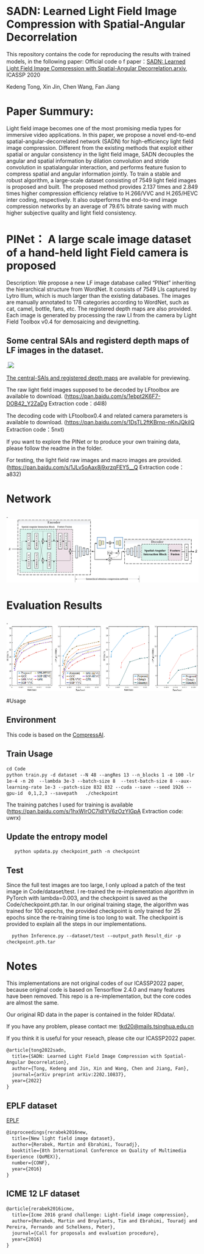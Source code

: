 # SADN: Learned Light Field Image Compression with Spatial-Angular Decorrelation 
  This repository contains the code for reproducing the results with trained models, in the following paper:
  Official code o f paper：[SADN: Learned Light Field Image Compression with Spatial-Angular Decorrelation.arxiv](https://arxiv.org/abs/2202.10837), ICASSP 2020
  
Kedeng Tong, Xin Jin, Chen Wang, Fan Jiang 

# Paper Summury:
Light field image becomes one of the most promising media types for immersive video applications. In this paper, we propose a novel end-to-end spatial-angular-decorrelated network (SADN) for high-efficiency light field image compression. Different from the existing methods that exploit either spatial or angular consistency in the light field image, SADN decouples the angular and spatial information by dilation convolution and stride convolution in spatialangular interaction, and performs feature fusion to compress spatial and angular information jointly. To train a stable and robust algorithm, a large-scale dataset consisting of 7549 light field images is proposed and built. The proposed method provides 2.137 times and 2.849 times higher compression efficiency relative to H.266/VVC and H.265/HEVC inter coding, respectively. It also outperforms the end-to-end image compression networks by an average of 79.6% bitrate saving with much higher subjective quality and light field consistency. 

# PINet： A large scale image dataset of a hand-held light Field camera is proposed
Description: We propose a new LF image database called “PINet” inheriting the hierarchical structure from WordNet. It 
consists of 7549 LIs captured by Lytro Illum, which is much larger than the existing databases. The images are manually annotated to 178 categories according to WordNet, such as cat, camel, bottle, fans, etc. The registered depth maps are also provided. Each image is generated by processing the raw LI from the camera by Light Field Toolbox v0.4 for demosaicing and devignetting. 

## Some central SAIs and registerd depth maps of LF images in the dataset. 

.![](https://github.com/VincentChandelier/SADN/blob/main/PINet/PINet.png)

[The central-SAIs and registered depth maps](https://cloud.tsinghua.edu.cn/d/d47ad68552ec408eac94/  ) are available for previewing.

The raw light field images supposed to be decoded by LFtoolbox are available to download. (https://pan.baidu.com/s/1ebpt2K6F7-DOB42_Y2ZaDg Extraction code：d4l8)

The decoding code with LFtoolbox0.4 and related camera parameters is available to download. (https://pan.baidu.com/s/1DsTL2ftKBrnp-nKnJQkilQ  Extraction code：5nxt)

If you want to explore the PINet or to produce your own training data, please follow the readme in the folder. 

For testing, the light field raw images and macro images are provided. (https://pan.baidu.com/s/1JLv5oAax8j9xrzqFEY5__Q 
Extraction code：a832)


# Network
.![](https://github.com/VincentChandelier/SADN/blob/main/RDdata/Network.png)

# Evaluation Results
.![](https://github.com/VincentChandelier/SADN/blob/main/RDdata/RD.png)

#Usage

## Environment
   This code is based on the [CompressAI](https://github.com/InterDigitalInc/CompressAI).
## Train Usage
   ```
   cd Code
   python train.py -d dataset --N 48 --angRes 13 --n_blocks 1 -e 100 -lr 1e-4 -n 20  --lambda 3e-3 --batch-size 8  --test-batch-size 8 --aux-learning-rate 1e-3 --patch-size 832 832 --cuda --save --seed 1926 --gpu-id  0,1,2,3 --savepath   ./checkpoint
   ```
   The training patches I used for training is available (https://pan.baidu.com/s/1hxWIrOC7ldIYV6zOzYIGpA 
Extraction code: uwrx)

## Update the entropy model
```
   python updata.py checkpoint_path -n checkpoint
```
## Test 
Since the full test images are too large, I only upload a patch of the test image in Code/dataset/test. I re-trained the re-implementation algorithm in PyTorch with lambda=0.003, and the checkpoint is saved as the Code/checkpoint.pth.tar. In our original training stage, the algorithm was trained for 100 epochs, the provided checkpoint is only trained for 25 epochs since the re-training time is too long to wait. The checkpoint is provided to explain all the steps in our implementations.
```
  python Inference.py --dataset/test --output_path Result_dir -p checkpoint.pth.tar
```

# Notes
This implementations are not original codes of our ICASSP2022 paper, because original code is based on Tensorflow 2.4.0 and many features have been removed. This repo is a re-implementation, but the core codes are almost the same. 

Our original RD data in the paper is contained in the folder RDdata/.

If you have any problem, please contact me: tkd20@mails.tsinghua.edu.cn

If you think it is useful for your reseach, please cite our ICASSP2022 paper. 
```
@article{tong2022sadn,
  title={SADN: Learned Light Field Image Compression with Spatial-Angular Decorrelation},
  author={Tong, Kedeng and Jin, Xin and Wang, Chen and Jiang, Fan},
  journal={arXiv preprint arXiv:2202.10837},
  year={2022}
}
```

## EPLF dataset
[EPLF](https://www.epfl.ch/labs/mmspg/downloads/epfl-light-field-image-dataset/)
```
@inproceedings{rerabek2016new,
  title={New light field image dataset},
  author={Rerabek, Martin and Ebrahimi, Touradj},
  booktitle={8th International Conference on Quality of Multimedia Experience (QoMEX)},
  number={CONF},
  year={2016}
}
```
## ICME 12 LF dataset
```
@article{rerabek2016icme,
  title={Icme 2016 grand challenge: Light-field image compression},
  author={Rerabek, Martin and Bruylants, Tim and Ebrahimi, Touradj and Pereira, Fernando and Schelkens, Peter},
  journal={Call for proposals and evaluation procedure},
  year={2016}
}
```
